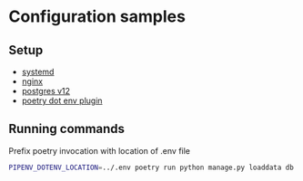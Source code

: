 # Configuration samples

## Setup

- [systemd](https://github.com/systemd/systemd)
- [nginx](https://nginx.org/en/)
- [postgres v12](https://www.postgresql.org/)
- [poetry dot env plugin](https://pypi.org/project/poetry-dotenv-plugin/)

## Running commands

Prefix poetry invocation with location of .env file

```bash
PIPENV_DOTENV_LOCATION=../.env poetry run python manage.py loaddata db.json
```
